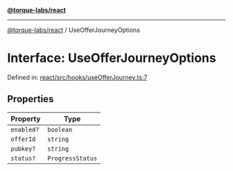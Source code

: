 [**@torque-labs/react**](../README.md)

***

[@torque-labs/react](../README.md) / UseOfferJourneyOptions

# Interface: UseOfferJourneyOptions

Defined in: [react/src/hooks/useOfferJourney.ts:7](https://github.com/torque-labs/monorepo/blob/2ebf07140779767733d669c69d4b6e369a4193c3/packages/react/src/hooks/useOfferJourney.ts#L7)

## Properties

| Property | Type |
| ------ | ------ |
| <a id="enabled"></a> `enabled?` | `boolean` |
| <a id="offerid"></a> `offerId` | `string` |
| <a id="pubkey"></a> `pubkey?` | `string` |
| <a id="status"></a> `status?` | `ProgressStatus` |
